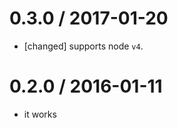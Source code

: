 0.3.0 / 2017-01-20
==================
- [changed] supports node `v4`.

0.2.0 / 2016-01-11
==================
- it works









